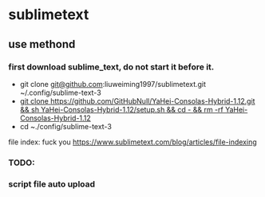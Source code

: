 # sublimetext

## use methond

### first download sublime_text, do not start it before it.

* git clone git@github.com:liuweiming1997/sublimetext.git ~/.config/sublime-text-3
* [git clone https://github.com/GitHubNull/YaHei-Consolas-Hybrid-1.12.git && sh YaHei-Consolas-Hybrid-1.12/setup.sh && cd - && rm -rf YaHei-Consolas-Hybrid-1.12](https://github.com/GitHubNull/YaHei-Consolas-Hybrid-1.12)
* cd ~./config/sublime-text-3

file index: fuck you
  https://www.sublimetext.com/blog/articles/file-indexing

### TODO:
### script file auto upload

